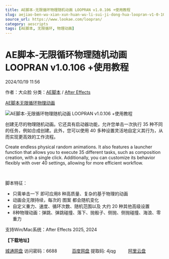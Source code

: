 ```yaml
---
title: AE脚本-无限循环物理随机动画 LOOPRAN v1.0.106 +使用教程
slug: aejiao-ben-wu-xian-xun-huan-wu-li-sui-ji-dong-hua-loopran-v1-0-106-shi-yong-jiao-cheng
source_url: https://www.lookae.com/loopran/
category: aescripts
tags: [AE脚本, 无限循环, 物理动画]
---
```

# AE脚本-无限循环物理随机动画 LOOPRAN v1.0.106 +使用教程

2024/10/19 11:56

作者：大众脸
分类：[AE脚本](https://www.lookae.com/after-effects/aescripts/) / [After Effects](https://www.lookae.com/after-effects/)

[AE脚本](https://www.lookae.com/tag/ae%e8%84%9a%e6%9c%ac/)[无限循环](https://www.lookae.com/tag/%e6%97%a0%e9%99%90%e5%be%aa%e7%8e%af/)[物理动画](https://www.lookae.com/tag/%e7%89%a9%e7%90%86%e5%8a%a8%e7%94%bb/)

![AE脚本-无限循环物理随机动画 LOOPRAN v1.0.106 +使用教程](https://www.lookae.com/wp-content/uploads/2024/10/LOOPRAN.jpg "AE脚本-无限循环物理随机动画 LOOPRAN v1.0.106 +使用教程-LookAE.com")

创建无尽的物理随机动画。它还具有启动器功能，允许您单击一次执行 35 种不同的任务，例如合成创建。此外，您可以使用 40 多种设置灵活地自定义其行为，从而实现更高效的工作流程。

Create endless physical random animations. It also features a launcher function that allows you to execute 35 different tasks, such as composition creation, with a single click. Additionally, you can customize its behavior flexibly with over 40 settings, allowing for more efficient workflow.

[﻿](https://cloud.video.taobao.com/play/u/null/p/1/e/6/t/1/488371111349.mp4)

脚本特征：

* 只需单击一下 即可应用8 种高质量、复杂的基于物理的动画
* 动画会无限持续，每次的 图案 都会随机变化
* 自定义重力、速度、循环次数、随机范围以及 大约 20 种其他高级设置
* 8种物理动画：弹跳、弹跳碰撞、落下、抛骰子、侧抛、侧抛碰撞、海浪、零重力

支持Win/Mac系统：After Effects 2025, 2024

**【下载地址】**

[城通网盘](https://url70.ctfile.com/f/2827370-1387553761-a79c35?p=4431) 访问密码：6688            [百度网盘](https://pan.baidu.com/s/1HIz_1rLyB6DQ9T7RmEJcSw?pwd=4jqg) 提取码: 4jqg          [阿里云盘](https://www.alipan.com/s/N6DifaEduaN)
